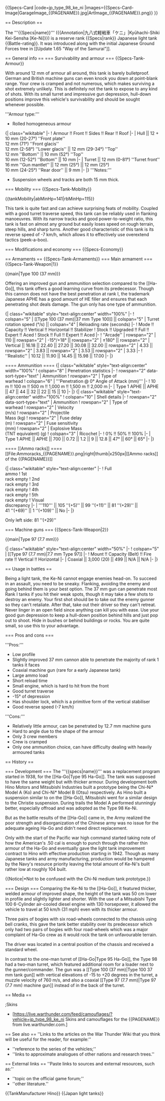 {{Specs-Card
|code=jp_type_98_ke_ni
|images={{Specs-Card-Image|GarageImage_{{PAGENAME}}.jpg|ArtImage_{{PAGENAME}}.png}}
}}

== Description ==
<!-- ''In the description, the first part should be about the history of the creation and combat usage of the vehicle, as well as its key features. In the second part, tell the reader about the ground vehicle in the game. Insert a screenshot of the vehicle, so that if the novice player does not remember the vehicle by name, he will immediately understand what kind of vehicle the article is talking about.'' -->
The '''{{Specs|name}}''' ({{Annotation|九八式軽戦車「ケニ」|Kyūhachi-Shiki Kei-Sensha [Ke-Ni]}}) is a reserve rank {{Specs|rank}} Japanese light tank {{Battle-rating}}. It was introduced along with the initial Japanese Ground Forces tree in [[Update 1.65 "Way of the Samurai"]].

== General info ==
=== Survivability and armour ===
{{Specs-Tank-Armour}}
<!-- ''Describe armour protection. Note the most well protected and key weak areas. Appreciate the layout of modules as well as the number and location of crew members. Is the level of armour protection sufficient, is the placement of modules helpful for survival in combat? If necessary use a visual template to indicate the most secure and weak zones of the armour.'' -->
With around 12 mm of armour all around, this tank is barely bulletproof. German and British machine guns can even knock you down at point-blank range. Your crew is cramped and not numerous, which makes surviving a shot extremely unlikely. This is definitely not the tank to expose to any kind of shots. With its small turret and impressive gun depression, hull-down positions improve this vehicle's survivability and should be sought whenever possible. 

'''Armour type:'''

* Rolled homogeneous armour

{| class="wikitable"
|-
! Armour !! Front !! Sides !! Rear !! Roof
|-
| Hull || 12 + 10 mm (20-27°) ''Front plate'' <br> 12 mm (71°) ''Front glacis'' <br>  12 mm (2-58°) ''Lower glacis''  || 12 mm (29-34°) ''Top'' <br> 12 mm ''Bottom'' || 10 mm (52°) ''Top'' <br> 10 mm (12-52°) ''Bottom'' || 10 mm
|-
| Turret || 12 mm (0-81°) ''Turret front'' <br> 16 mm ''Gun mantlet'' || 12 mm (25°) || 12 mm (25°) <br> 10 mm (24-25°) ''Rear door'' || 9 mm
|-
|}
'''Notes:'''

* Suspension wheels and tracks are both 15 mm thick.

=== Mobility ===
{{Specs-Tank-Mobility}}
<!-- ''Write about the mobility of the ground vehicle. Estimate the specific power and manoeuvrability, as well as the maximum speed forwards and backwards.'' -->

{{tankMobility|abMinHp=141|rbMinHp=115}}

This tank is quite fast and can achieve surprising feats of mobility. Coupled with a good turret traverse speed, this tank can be reliably used in flanking manoeuvres. With its narrow tracks and good power-to-weight ratio, this tank is fast on almost any ground but easily loses speed on rough terrain, steep hills, and sharp turns. Another good characteristic of this tank is its reverse speed of -7 km/h, which allows it to effectively use overextend tactics (peek-a-boo).

=== Modifications and economy ===
{{Specs-Economy}}

== Armaments ==
{{Specs-Tank-Armaments}}
=== Main armament ===
{{Specs-Tank-Weapon|1}}
<!-- ''Give the reader information about the characteristics of the main gun. Assess its effectiveness in a battle based on the reloading speed, ballistics and the power of shells. Do not forget about the flexibility of the fire, that is how quickly the cannon can be aimed at the target, open fire on it and aim at another enemy. Add a link to the main article on the gun: <code><nowiki>{{main|Name of the weapon}}</nowiki></code>. Describe in general terms the ammunition available for the main gun. Give advice on how to use them and how to fill the ammunition storage.'' -->
{{main|Type 100 (37 mm)}}

Offering an improved gun and ammunition selection compared to the [[Ha-Go]], this tank offers a good learning curve from its predecessor. Though this cannon does not have the best penetration at rank I, the trademark Japanese APHE has a good amount of HE filler and ensures that each penetrating shot deals damage. The gun only has one type of ammunition.

{| class="wikitable" style="text-align:center" width="100%"
|-
! colspan="5" | [[Type 100 (37 mm)|37 mm Type 100]] || colspan="5" | Turret rotation speed (°/s) || colspan="4" | Reloading rate (seconds)
|-
! Mode !! Capacity !! Vertical !! Horizontal !! Stabilizer
! Stock !! Upgraded !! Full !! Expert !! Aced
! Stock !! Full !! Expert !! Aced
|-
! ''Arcade''
| rowspan="2" | 110 || rowspan="2" | -15°/+18° || rowspan="2" | ±180° || rowspan="2" | Vertical || 16.18 || 22.40 || 27.20 || 30.08 || 32.00 || rowspan="2" | 4.33 || rowspan="2" | 3.83 || rowspan="2" | 3.53 || rowspan="2" | 3.33
|-
! ''Realistic''
| 10.12 || 11.90 || 14.45 || 15.98 || 17.00
|-
|}

==== Ammunition ====
{| class="wikitable" style="text-align:center" width="100%"
! colspan="8" | Penetration statistics
|-
! rowspan="2" data-sort-type="text" | Ammunition
! rowspan="2" | Type of<br>warhead
! colspan="6" | '''Penetration @ 0° Angle of Attack (mm)'''
|-
! 10 m !! 100 m !! 500 m !! 1,000 m !! 1,500 m !! 2,000 m
|-
| Type 1 APHE || APHE || 47 || 44 || 32 || 22 || 15 || 10
|-
|}
{| class="wikitable" style="text-align:center" width="100%"
! colspan="10" | Shell details
|-
! rowspan="2" data-sort-type="text" | Ammunition
! rowspan="2" | Type of<br>warhead
! rowspan="2" | Velocity<br>(m/s)
! rowspan="2" | Projectile<br>Mass (kg)
! rowspan="2" | Fuse delay<br>(m)
! rowspan="2" | Fuse sensitivity<br>(mm)
! rowspan="2" | Explosive Mass<br>(TNT equivalent) (g)
! colspan="3" | Ricochet
|-
! 0% !! 50% !! 100%
|-
| Type 1 APHE || APHE || 700 || 0.72 || 1.2 || 9 || 12.8 || 47° || 60° || 65°
|-
|}

==== [[Ammo racks]] ====
[[File:Ammoracks_{{PAGENAME}}.png|right|thumb|x250px|[[Ammo racks]] of the {{PAGENAME}}]]
<!-- '''Last updated: 1.101.0.44''' -->
{| class="wikitable" style="text-align:center"
|-
! Full<br>ammo
! 1st<br>rack empty
! 2nd<br>rack empty
! 3rd<br>rack empty
! 4th<br>rack empty
! 5th<br>rack empty
! Visual<br>discrepancy
|-
| '''110''' || 105&nbsp;''(+5)'' || 99&nbsp;''(+11)'' || 81&nbsp;''(+29)'' || 41&nbsp;''(+69)'' || 1&nbsp;''(+109)'' || No
|-
|}

Only left side: 81&nbsp;''(+29)''

=== Machine guns ===
{{Specs-Tank-Weapon|2}}
<!-- ''Offensive and anti-aircraft machine guns not only allow you to fight some aircraft but also are effective against lightly armoured vehicles. Evaluate machine guns and give recommendations on its use.'' -->
{{main|Type 97 (7.7 mm)}}

{| class="wikitable" style="text-align:center" width="50%"
|-
! colspan="5" | [[Type 97 (7.7 mm)|7.7 mm Type 97]]
|-
! Mount !! Capacity (Belt) !! Fire rate !! Vertical !! Horizontal
|-
| Coaxial || 3,000 (20) || 499 || N/A || N/A
|-
|}

== Usage in battles ==
<!-- ''Describe the tactics of playing in the vehicle, the features of using vehicles in the team and advice on tactics. Refrain from creating a "guide" - do not impose a single point of view but instead give the reader food for thought. Describe the most dangerous enemies and give recommendations on fighting them. If necessary, note the specifics of the game in different modes (AB, RB, SB).'' -->
Being a light tank, the Ke-Ni cannot engage enemies head-on. To succeed in an assault, you need to be sneaky. Flanking, avoiding the enemy and going behind them is your best option. The 37 mm gun can penetrate most Rank I tanks if you hit their weak spots, though it may take a few shots to destroy an enemy. Your first shot should be to take out the enemy gunner so they can't retaliate. After that, take out their driver so they can't retreat. Never linger in an open field since anything can kill you with ease. Use your good gun depression to keep a hull-down position behind hills and just pop out to shoot. Hide in bushes or behind buildings or rocks. You are quite small, so use this to your advantage.

=== Pros and cons ===
<!-- ''Summarise and briefly evaluate the vehicle in terms of its characteristics and combat effectiveness. Mark its pros and cons in a bulleted list. Try not to use more than 6 points for each of the characteristics. Avoid using categorical definitions such as "bad", "good" and the like - use substitutions with softer forms such as "inadequate" and "effective".'' -->

'''Pros:'''

* Low profile 
* Slightly improved 37 mm cannon able to penetrate the majority of rank 1 tanks it faces
* Coaxial machine gun (rare for a early Japanese tank)
* Large ammo load
* Short reload time
* Small engine, which is hard to hit from the front
* Good turret traverse
* -15° of depression
* Has shoulder lock, which is a primitive form of the vertical stabiliser
* Good reverse speed (-7 km/h)

'''Cons:'''

* Relatively little armour, can be penetrated by 12.7 mm machine guns
* Hard to angle due to the shape of the armour
* Only 3 crew members
* Crew is cramped
* Only one ammunition choice, can have difficulty dealing with heavily armoured tanks

== History ==
<!-- ''Describe the history of the creation and combat usage of the vehicle in more detail than in the introduction. If the historical reference turns out to be too long, take it to a separate article, taking a link to the article about the vehicle and adding a block "/History" (example: <nowiki>https://wiki.warthunder.com/(Vehicle-name)/History</nowiki>) and add a link to it here using the <code>main</code> template. Be sure to reference text and sources by using <code><nowiki><ref></ref></nowiki></code>, as well as adding them at the end of the article with <code><nowiki><references /></nowiki></code>. This section may also include the vehicle's dev blog entry (if applicable) and the in-game encyclopedia description (under <code><nowiki>=== In-game description ===</nowiki></code>, also if applicable).'' -->

=== Development ===
The '''{{specs|name}}''' was a replacement program started in 1938, for the [[Ha-Go|Type 95 Ha-Go]]. The tank was supposed to have the same weight but with thicker armour. During development both Hino Motors and Mitsubishi Industries built a prototype being the Chi-Ni* Model A (Ko) and Chi-Ni* Model B (Otsu) respectively. As Hino built a suspension similar to on the [[Ha-Go]], Mitsubishi went for a similar design to the Christie suspension. During trails the Model A performed stunningly better, especially offroad and was adopted as the Type 98 Ke-Ni.

But as the battle results of the [[Ha-Go]] came in, the Army realized the poor strength and disorganization of the Chinese army was no issue for the adequate ageing Ha-Go and didn't need direct replacement.

Only with the start of the Pacific war high command started taking note of how the American's .50 cal is enough to punch through the rather thin armour of the Ha-Go and eventually gave the light tank improvement contract to Hino with effective production starting in 1942. Though as many Japanese tanks and army manufacturing, production would be hampered by the Navy's resource priority leaving the total amount of Ke-Ni's built rather low at roughly 104 built.

{{Notice|*Not to be confused with the Chi-Ni medium tank prototype.}}

=== Design ===
Comparing the Ke-Ni to the [[Ha-Go]], it featured thicker, welded armour of improved shape, the height of the tank was 50 cm lower in profile and slightly lighter and shorter. With the use of a Mitsubishi Type 100 6-Cylinder air-cooled diesel engine with 130 horsepower, it allowed the vehicle to travel at 50 km/h (31 mph) even with its thicker armour.

Three pairs of bogies with six road-wheels connected to the chassis using bell cranks, this gave the tank better stability over its predecessor which only had two pairs of bogies with four road-wheels which was a major complaint of Ha-Go crew as it would rock the tank on unfavourable terrain.

The driver was located in a central position of the chassis and received a standard wheel.

In contrast to the one-man turret of [[Ha-Go|Type 95 Ha-Go]], the Type 98 had a two-man turret, which featured additional room for a loader next to the gunner/commander. The gun was a [[Type 100 (37 mm)|Type 100 37 mm tank gun]] with vertical elevations of -15 to +20 degrees in the turret, a muzzle velocity of 760 m/s, and also a coaxial [[Type 97 (7.7 mm)|Type 97 (7.7 mm) machine gun]] instead of in the back of the turret.

== Media ==
<!-- ''Excellent additions to the article would be video guides, screenshots from the game, and photos.'' -->

;Skins
* [https://live.warthunder.com/feed/camouflages/?vehicle=jp_type_98_ke_ni Skins and camouflages for the {{PAGENAME}} from live.warthunder.com.]

== See also ==
''Links to the articles on the War Thunder Wiki that you think will be useful for the reader, for example:''
* ''reference to the series of the vehicles;''
* ''links to approximate analogues of other nations and research trees.''

== External links ==
''Paste links to sources and external resources, such as:''

* ''topic on the official game forum;''
* ''other literature.''

{{TankManufacturer Hino}}
{{Japan light tanks}}